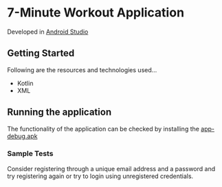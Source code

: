 # 7-Minute Workout Application

Developed in
[Android Studio](https://developer.android.com/studio?gclid=Cj0KCQiA5NSdBhDfARIsALzs2EAEmZkw0g3sKYDluzvdT9PbFa76Xo6o6KGWgfLUFbp1l1gERgiVuJUaAg8AEALw_wcB&gclsrc=aw.ds)

## Getting Started

Following are the resources and technologies used...
 
- Kotlin
- XML

## Running the application

The functionality of the application can be checked by installing the [app-debug.apk](https://github.com/rahulb813/seven-minute-workout/raw/main/app-debug.apk)

### Sample Tests

Consider registering through a unique email address and a password and try registering again
or try to login using unregistered credentials.

